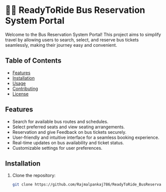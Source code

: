 # 🚌🎫 ReadyToRide Bus Reservation System Portal

Welcome to the Bus Reservation System Portal! This project aims to simplify travel by allowing users to search, select, and reserve bus tickets seamlessly, making their journey easy and convenient.

## Table of Contents

- [Features](#features)
- [Installation](#installation)
- [Usage](#usage)
- [Contributing](#contributing)
- [License](#license)

## Features

- Search for available bus routes and schedules.
- Select preferred seats and view seating arrangements.
- Reservation and give Feedback on bus tickets securely.
- User-friendly and intuitive interface for a seamless booking experience.
- Real-time updates on bus availability and ticket status.
- Customizable settings for user preferences.

## Installation

1. Clone the repository:
   ```bash
   git clone https://github.com/Rajmalpankaj786/ReadyToRide_BusReservationSystem.git

